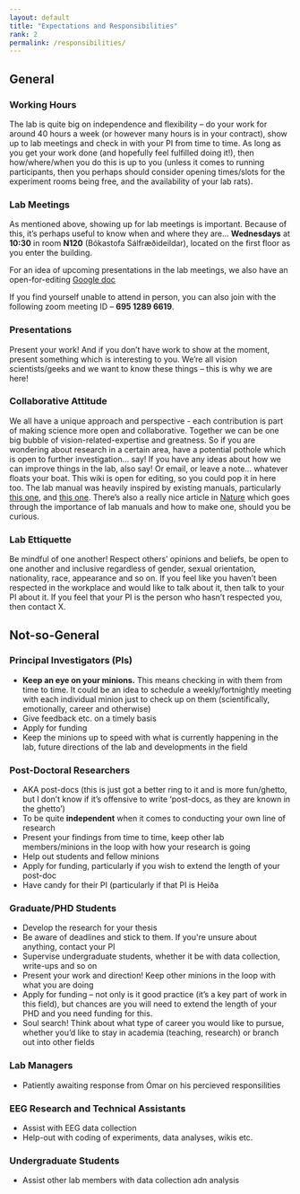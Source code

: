 ```yaml
---
layout: default
title: "Expectations and Responsibilities"
rank: 2
permalink: /responsibilities/
---
```


## General
### Working Hours
The lab is quite big on independence and flexibility – do your work for around 40 hours a week (or however many hours is in your contract), show up to lab meetings and check in with your PI from time to time. As long as you get your work done (and hopefully feel fulfilled doing it!), then how/where/when you do this is up to you (unless it comes to running participants, then you perhaps should consider opening times/slots for the experiment rooms being free, and the availability of your lab rats).

### Lab Meetings
As mentioned above, showing up for lab meetings is important. Because of this, it’s perhaps useful to know when and where they are… **Wednesdays** at **10:30** in room **N120** (Bókastofa Sálfræðideildar), located on the first floor as you enter the building.

For an idea of upcoming presentations in the lab meetings, we also have an open-for-editing [Google doc](https://docs.google.com/spreadsheets/d/1SKEzrhTsw0zt-vZgYq-SRP9Z6b7BT7uwjNGDRN9nPw4/edit#gid=0)

If you find yourself unable to attend in person, you can also join with the following zoom meeting ID – **695 1289 6619**.

### Presentations
Present your work! And if you don’t have work to show at the moment, present something which is interesting to you. We’re all vision scientists/geeks and we want to know these things – this is why we are here!

### Collaborative Attitude
We all have a unique approach and perspective - each contribution is part of making science more open and collaborative. Together we can be one big bubble of vision-related-expertise and greatness. So if you are wondering about research in a certain area, have a potential pothole which is open to further investigation… say! If you have any ideas about how we can improve things in the lab, also say! Or email, or leave a note... whatever floats your boat. This wiki is open for editing, so you could pop it in here too. The lab manual was heavily inspired by existing manuals, particularly [this one](https://github.com/alylab/labmanual), and [this one](https://metacoglab.github.io/lab_wiki/). There’s also a really nice article in [Nature](https://www.nature.com/articles/d41586-018-06167-w) which goes through the importance of lab manuals and how to make one, should you be curious.

### Lab Ettiquette
Be mindful of one another! Respect others’ opinions and beliefs, be open to one another and inclusive regardless of gender, sexual orientation, nationality, race, appearance and so on. If you feel like you haven’t been respected in the workplace and would like to talk about it, then talk to your PI about it. If you feel that your PI is the person who hasn’t respected you, then contact X.


## Not-so-General
### Principal Investigators (PIs)
- **Keep an eye on your minions.** This means checking in with them from time to time. It could be an idea to schedule a weekly/fortnightly meeting with each individual minion just to check up on them (scientifically, emotionally, career and otherwise)
- Give feedback etc. on a timely basis
- Apply for funding
- Keep the minions up to speed with what is currently happening in the lab, future directions of the lab and developments in the field

### Post-Doctoral Researchers
- AKA post-docs (this is just got a better ring to it and is more fun/ghetto, but I don’t know if it’s offensive to write ‘post-docs, as they are known in the ghetto’)
- To be quite **independent** when it comes to conducting your own line of research
- Present your findings from time to time, keep other lab members/minions in the loop with how your research is going
- Help out students and fellow minions
- Apply for funding, particularly if you wish to extend the length of your post-doc
- Have candy for their PI (particularly if that PI is Heiða

### Graduate/PHD Students
- Develop the research for your thesis
- Be aware of deadlines and stick to them. If you're unsure about anything, contact your PI
- Supervise undergraduate students, whether it be with data collection, write-ups and so on
- Present your work and direction! Keep other minions in the loop with what you are doing
- Apply for funding – not only is it good practice (it’s a key part of work in this field), but chances are you will need to extend the length of your PHD and you need funding for this.
- Soul search! Think about what type of career you would like to pursue, whether you’d like to stay in academia (teaching, research) or branch out into other fields

### Lab Managers
- Patiently awaiting response from Ómar on his percieved responsilities

### EEG Research and Technical Assistants
- Assist with EEG data collection
- Help-out with coding of experiments, data analyses, wikis etc.

### Undergraduate Students
- Assist other lab members with data collection adn analysis
